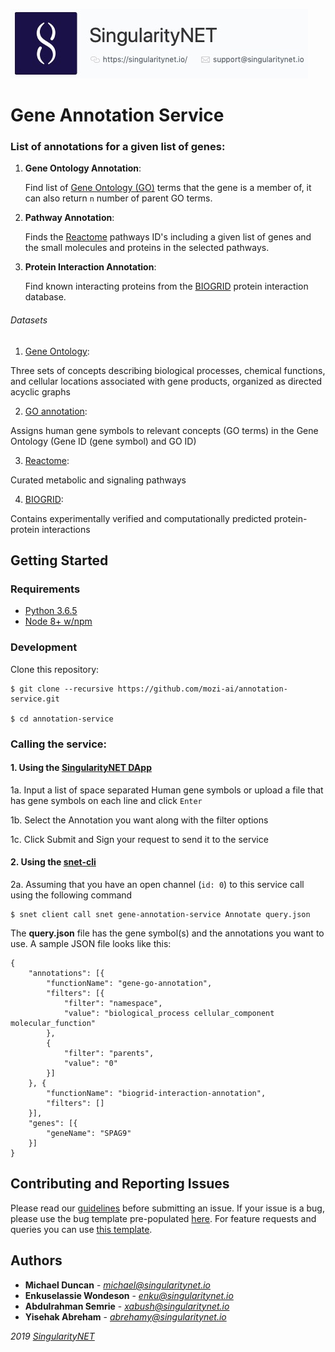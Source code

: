 [issue-template]: ../../../../../issues/new?template=BUG_REPORT.md
[feature-template]: ../../../../../issues/new?template=FEATURE_REQUEST.md

![singnetlogo](../assets/singnet-logo.jpg?raw=true 'SingularityNET')

# Gene Annotation Service


### List of annotations for a given list of genes:

1. **Gene Ontology Annotation**:

	Find list of [Gene Ontology (GO)](http://geneontology.org/) terms that the gene is a member of, it can also return `n` number of parent GO terms.

2. **Pathway Annotation**:

	Finds the [Reactome](https://reactome.org/) pathways ID's including a given list of genes and the small molecules and proteins in the selected pathways.

3. **Protein Interaction Annotation**:

	Find known interacting proteins from the [BIOGRID](https://thebiogrid.org/) protein interaction database.

###### Datasets

1. [Gene Ontology](http://www.berkeleybop.org/ontologies/go.obo):

Three sets of concepts describing biological processes, chemical functions, and cellular locations associated with gene products, organized as directed acyclic graphs

2.  [GO annotation](http://geneontology.org/gene-associations/gene_association.goa_ref_human.gz):

Assigns human gene symbols to relevant concepts (GO terms) in the Gene Ontology
(Gene ID (gene symbol) and GO ID)


3. [Reactome](https://reactome.org/download/current/interactors/reactome.homo_sapiens.interactions.psi-mitab.txt):

Curated metabolic and signaling pathways



4. [BIOGRID](BIOGRID-ORGANISM-Homo_sapiens-3.5.166.tab2.txt):

Contains experimentally verified and computationally predicted protein-protein interactions


## Getting Started


### Requirements

- [Python 3.6.5](https://www.python.org/downloads/release/python-365/)
- [Node 8+ w/npm](https://nodejs.org/en/download/)



### Development

Clone this repository:

```
$ git clone --recursive https://github.com/mozi-ai/annotation-service.git

$ cd annotation-service
```

### Calling the service:


#### 1. Using the [SingularityNET DApp](beta.singularitynet.io)

1a. Input a list of space separated Human gene symbols or upload a file that has gene symbols on each line and click `Enter`

1b. Select the Annotation you want along with the filter options

1c. Click Submit and Sign your request to send it to the service


#### 2. Using the [snet-cli](https://github.com/singnet/snet-cli)

2a. Assuming that you have an open channel (`id: 0`) to this service call using the following command

```
$ snet client call snet gene-annotation-service Annotate query.json
```

The **query.json** file has the gene symbol(s) and the annotations you want to use. A sample JSON file looks like this:



    {
        "annotations": [{
            "functionName": "gene-go-annotation",
            "filters": [{
                "filter": "namespace",
                "value": "biological_process cellular_component molecular_function"
            },
            {
                "filter": "parents",
                "value": "0"
            }]
        }, {
            "functionName": "biogrid-interaction-annotation",
            "filters": []
        }],
        "genes": [{
            "geneName": "SPAG9"
        }]
    }

## Contributing and Reporting Issues

Please read our [guidelines](https://github.com/singnet/wiki/blob/master/guidelines/CONTRIBUTING.md#submitting-an-issue) before submitting an issue.
If your issue is a bug, please use the bug template pre-populated [here][issue-template].
For feature requests and queries you can use [this template][feature-template].

## Authors
* **Michael Duncan** - *michael@singularitynet.io*
* **Enkuselassie Wondeson** - *enku@singularitynet.io*
* **Abdulrahman Semrie** - *xabush@singularitynet.io*
* **Yisehak Abreham** - *abrehamy@singularitynet.io* 

<i class="fa fa-copyright"/>2019 [SingularityNET](https://www.singularitynet.io)
